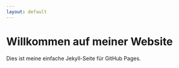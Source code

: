 ```yaml
---
layout: default
---
```


# Willkommen auf meiner Website

Dies ist meine einfache Jekyll-Seite für GitHub Pages.

